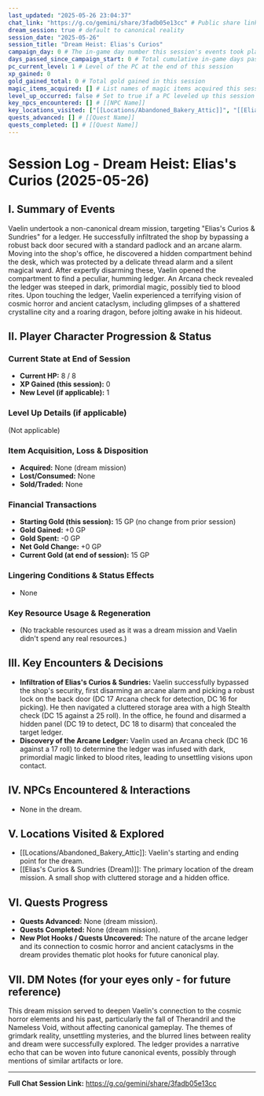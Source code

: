 ```yaml
---
last_updated: "2025-05-26 23:04:37"
chat_link: "https://g.co/gemini/share/3fadb05e13cc" # Public share link to the corresponding chat session
dream_session: true # default to canonical reality
session_date: "2025-05-26"
session_title: "Dream Heist: Elias's Curios"
campaign_day: 0 # The in-game day number this session's events took place on/ended
days_passed_since_campaign_start: 0 # Total cumulative in-game days passed since Campaign Day 1
pc_current_level: 1 # Level of the PC at the end of this session
xp_gained: 0
gold_gained_total: 0 # Total gold gained in this session
magic_items_acquired: [] # List names of magic items acquired this session for quick identification
level_up_occurred: false # Set to true if a PC leveled up this session
key_npcs_encountered: [] # [[NPC Name]]
key_locations_visited: ["[[Locations/Abandoned_Bakery_Attic]]", "[[Elias's Curios & Sundries (Dream)]]"] # [[Location Name]]
quests_advanced: [] # [[Quest Name]]
quests_completed: [] # [[Quest Name]]
---
```


# Session Log - Dream Heist: Elias's Curios (2025-05-26)

## I. Summary of Events

Vaelin undertook a non-canonical dream mission, targeting "Elias's Curios & Sundries" for a ledger. He successfully infiltrated the shop by bypassing a robust back door secured with a standard padlock and an arcane alarm. Moving into the shop's office, he discovered a hidden compartment behind the desk, which was protected by a delicate thread alarm and a silent magical ward. After expertly disarming these, Vaelin opened the compartment to find a peculiar, humming ledger. An Arcana check revealed the ledger was steeped in dark, primordial magic, possibly tied to blood rites. Upon touching the ledger, Vaelin experienced a terrifying vision of cosmic horror and ancient cataclysm, including glimpses of a shattered crystalline city and a roaring dragon, before jolting awake in his hideout.

## II. Player Character Progression & Status

### Current State at End of Session
* **Current HP:** 8 / 8
* **XP Gained (this session):** 0
* **New Level (if applicable):** 1

### Level Up Details (if applicable)
(Not applicable)

### Item Acquisition, Loss & Disposition
* **Acquired:** None (dream mission)
* **Lost/Consumed:** None
* **Sold/Traded:** None

### Financial Transactions
* **Starting Gold (this session):** 15 GP (no change from prior session)
* **Gold Gained:** +0 GP
* **Gold Spent:** -0 GP
* **Net Gold Change:** +0 GP
* **Current Gold (at end of session):** 15 GP

### Lingering Conditions & Status Effects
* None

### Key Resource Usage & Regeneration
* (No trackable resources used as it was a dream mission and Vaelin didn't spend any real resources.)


## III. Key Encounters & Decisions

* **Infiltration of Elias's Curios & Sundries:** Vaelin successfully bypassed the shop's security, first disarming an arcane alarm and picking a robust lock on the back door (DC 17 Arcana check for detection, DC 16 for picking). He then navigated a cluttered storage area with a high Stealth check (DC 15 against a 25 roll). In the office, he found and disarmed a hidden panel (DC 19 to detect, DC 18 to disarm) that concealed the target ledger.
* **Discovery of the Arcane Ledger:** Vaelin used an Arcana check (DC 16 against a 17 roll) to determine the ledger was infused with dark, primordial magic linked to blood rites, leading to unsettling visions upon contact.

## IV. NPCs Encountered & Interactions

* None in the dream.

## V. Locations Visited & Explored

* [[Locations/Abandoned_Bakery_Attic]]: Vaelin's starting and ending point for the dream.
* [[Elias's Curios & Sundries (Dream)]]: The primary location of the dream mission. A small shop with cluttered storage and a hidden office.

## VI. Quests Progress

* **Quests Advanced:** None (dream mission).
* **Quests Completed:** None (dream mission).
* **New Plot Hooks / Quests Uncovered:** The nature of the arcane ledger and its connection to cosmic horror and ancient cataclysms in the dream provides thematic plot hooks for future canonical play.

## VII. DM Notes (for your eyes only - for future reference)

This dream mission served to deepen Vaelin's connection to the cosmic horror elements and his past, particularly the fall of Therandril and the Nameless Void, without affecting canonical gameplay. The themes of grimdark reality, unsettling mysteries, and the blurred lines between reality and dream were successfully explored. The ledger provides a narrative echo that can be woven into future canonical events, possibly through mentions of similar artifacts or lore.

---
**Full Chat Session Link:** https://g.co/gemini/share/3fadb05e13cc